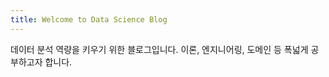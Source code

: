 ```yaml
---
title: Welcome to Data Science Blog
---
```


데이터 분석 역량을 키우기 위한 블로그입니다.
이론, 엔지니어링, 도메인 등 폭넓게 공부하고자 합니다.
